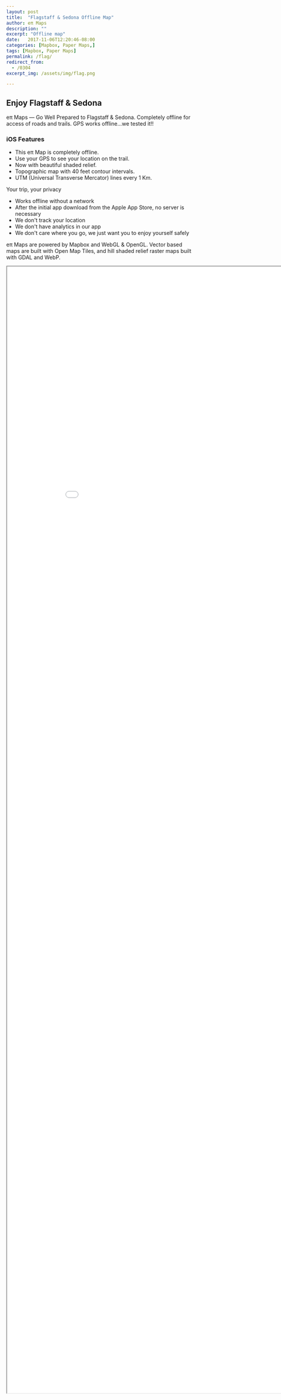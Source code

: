 ```yaml
---
layout: post
title:  "Flagstaff & Sedona Offline Map"
author: eπ Maps
description: ""
excerpt: "Offline map"
date:   2017-11-06T12:20:46-08:00
categories: [Mapbox, Paper Maps,]
tags: [Mapbox, Paper Maps]
permalink: /flag/
redirect_from:
  - /0304
excerpt_img: /assets/img/flag.png

---
```



## Enjoy Flagstaff & Sedona

eπ Maps — Go Well Prepared to Flagstaff & Sedona. Completely offline for access of roads and trails.  GPS works offline...we tested it!!

### iOS Features
* This eπ Map is completely offline.
* Use your GPS to see your location on the trail.
* Now with beautiful shaded relief.
* Topographic map with 40 feet contour intervals.
* UTM (Universal Transverse Mercator) lines every 1 Km.

Your trip, your privacy

* Works offline without a network
* After the initial app download from the Apple App Store, no server is necessary
* We don't track your location
* We don't have analytics in our app
* We don't care where you go, we just want you to enjoy yourself safely

eπ Maps are powered by Mapbox and WebGL & OpenGL.  Vector based maps are built with Open Map Tiles, and hill shaded relief raster maps built with GDAL and WebP.

<iframe allowfullscreen="true" mozallowfullscreen="true" webkitallowfullscreen="true"
  style="height: 75vh; width: 95vw;"  
  src="/epi-maps.html?t=Flagstaff&z=16.5&style=0304&w=-111.936&s=34.7116071539&e=-111.371010416&n=35.6273&authkey=278314#13.25/35.18384/-111.65273">
  <p>Your browser does not support iframes.</p>
</iframe>
